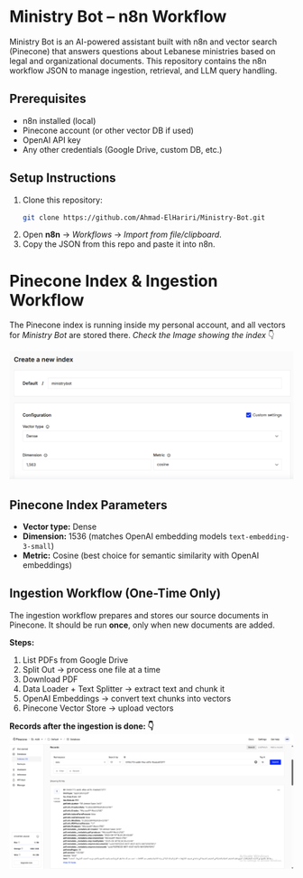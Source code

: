 # Ministry Bot – n8n Workflow

Ministry Bot is an AI-powered assistant built with n8n and vector search (Pinecone) that answers questions about Lebanese ministries based on legal and organizational documents. This repository contains the n8n workflow JSON to manage ingestion, retrieval, and LLM query handling.

## Prerequisites
- n8n installed (local)
- Pinecone account (or other vector DB if used)
- OpenAI API key
- Any other credentials (Google Drive, custom DB, etc.)

## Setup Instructions
1. Clone this repository:
   ```bash
   git clone https://github.com/Ahmad-ElHariri/Ministry-Bot.git
   ```
2. Open **n8n** → *Workflows* → *Import from file/clipboard*.
3. Copy the JSON from this repo and paste it into n8n.

# Pinecone Index & Ingestion Workflow

The Pinecone index is running inside my personal account, and all vectors for *Ministry Bot* are stored there.
*Check the Image showing the index* 👇

![Pinecone Index](https://raw.githubusercontent.com/Ahmad-ElHariri/Ministry-Bot/main/Pinecone%20index.png)


## Pinecone Index Parameters
- **Vector type:** Dense  
- **Dimension:** 1536 (matches OpenAI embedding models `text-embedding-3-small`)  
- **Metric:** Cosine (best choice for semantic similarity with OpenAI embeddings)  

## Ingestion Workflow (One-Time Only)
The ingestion workflow prepares and stores our source documents in Pinecone. It should be run **once**, only when new documents are added.

**Steps:**
1. List PDFs from Google Drive  
2. Split Out → process one file at a time  
3. Download PDF  
4. Data Loader + Text Splitter → extract text and chunk it  
5. OpenAI Embeddings → convert text chunks into vectors  
6. Pinecone Vector Store → upload vectors  


**Records after the ingestion is done: 👇**
![Pinecone Chunks](https://raw.githubusercontent.com/Ahmad-ElHariri/Ministry-Bot/main/Pinecone%20Chunks.png)


